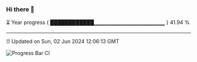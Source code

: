 ### Hi there 👋

⏳ Year progress { ████████████▁▁▁▁▁▁▁▁▁▁▁▁▁▁▁▁▁▁ } 41.94 %

---

⏰ Updated on Sun, 02 Jun 2024 12:06:13 GMT

![Progress Bar CI](https://github.com/liununu/liununu/workflows/Progress%20Bar%20CI/badge.svg)
